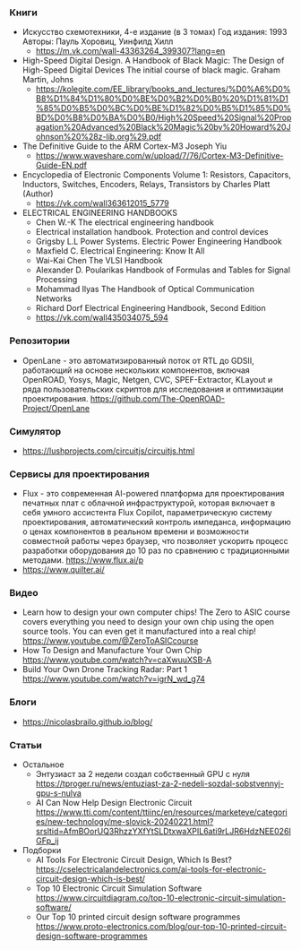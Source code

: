 
### Книги

- Искусство схемотехники, 4-е издание (в 3 томах) Год издания: 1993 Авторы: Пауль Хоровиц, Уинфилд Хилл 
    - https://m.vk.com/wall-43363264_399307?lang=en
- High-Speed Digital Design. A Handbook of Black Magic: The Design of High-Speed Digital Devices The initial course of black magic. Graham Martin, Johns
    - https://kolegite.com/EE_library/books_and_lectures/%D0%A6%D0%B8%D1%84%D1%80%D0%BE%D0%B2%D0%B0%20%D1%81%D1%85%D0%B5%D0%BC%D0%BE%D1%82%D0%B5%D1%85%D0%BD%D0%B8%D0%BA%D0%B0/High%20Speed%20Signal%20Propagation%20Advanced%20Black%20Magic%20by%20Howard%20Johnson%20%28z-lib.org%29.pdf
- The Definitive Guide to the ARM Cortex-M3 Joseph Yiu
    - https://www.waveshare.com/w/upload/7/76/Cortex-M3-Definitive-Guide-EN.pdf
- Encyclopedia of Electronic Components Volume 1: Resistors, Capacitors, Inductors, Switches, Encoders, Relays, Transistors by Charles Platt  (Author)
    - https://vk.com/wall363612015_5779
- ELECTRICAL ENGINEERING HANDBOOKS
    - Chen W.-K The electrical engineering handbook
    - Electrical installation handbook. Protection and control devices
    - Grigsby L.L Power Systems. Electric Power Engineering Handbook
    - Maxfield С. Electrical Engineering: Know It All
    - Wai-Kai Chen The VLSI Handbook
    - Alexander D. Poularikas Handbook of Formulas and Tables for Signal Processing 
    - Mohammad Ilyas The Handbook of Optical Communication Networks
    - Richard Dorf Electrical Engineering Handbook, Second Edition
    - https://vk.com/wall435034075_594

### Репозитории

- OpenLane - это автоматизированный поток от RTL до GDSII, работающий на основе нескольких компонентов, включая OpenROAD, Yosys, Magic, Netgen, CVC, SPEF-Extractor, KLayout и ряда пользовательских скриптов для исследования и оптимизации проектирования. https://github.com/The-OpenROAD-Project/OpenLane

### Симулятор

- https://lushprojects.com/circuitjs/circuitjs.html

### Сервисы для проектирования

- Flux - это современная AI-powered платформа для проектирования печатных плат с облачной инфраструктурой, которая включает в себя умного ассистента Flux Copilot, параметрическую систему проектирования, автоматический контроль импеданса, информацию о ценах компонентов в реальном времени и возможности совместной работы через браузер, что позволяет ускорить процесс разработки оборудования до 10 раз по сравнению с традиционными методами. https://www.flux.ai/p
- https://www.quilter.ai/

### Видео

- Learn how to design your own computer chips! The Zero to ASIC course covers everything you need to design your own chip using the open source tools. You can even get it manufactured into a real chip! https://www.youtube.com/@ZeroToASICcourse
- How To Design and Manufacture Your Own Chip https://www.youtube.com/watch?v=caXwuuXSB-A
- Build Your Own Drone Tracking Radar: Part 1 https://www.youtube.com/watch?v=igrN_wd_g74

### Блоги

- https://nicolasbrailo.github.io/blog/

### Статьи

- Остальное
    - Энтузиаст за 2 недели создал собственный GPU с нуля https://tproger.ru/news/entuziast-za-2-nedeli-sozdal-sobstvennyj-gpu-s-nulya
    - AI Can Now Help Design Electronic Circuit https://www.tti.com/content/ttiinc/en/resources/marketeye/categories/new-technology/me-slovick-20240221.html?srsltid=AfmBOorUQ3RhzzYXfYtSLDtxwaXPIL6ati9rLJR6HdzNEE026IGFp_ij
- Подборки
    - AI Tools For Electronic Circuit Design, Which Is Best? https://cselectricalandelectronics.com/ai-tools-for-electronic-circuit-design-which-is-best/
    - Top 10 Electronic Circuit Simulation Software https://www.circuitdiagram.co/top-10-electronic-circuit-simulation-software/
    - Our Top 10 printed circuit design software programmes https://www.proto-electronics.com/blog/our-top-10-printed-circuit-design-software-programmes
   